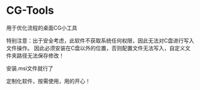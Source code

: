 # CG-Tools
用于优化流程的桌面CG小工具

特别注意：出于安全考虑，此软件不获取系统任何权限，因此无法对C盘进行写入文件操作。
因此必须安装在C盘以外的位置，否则配置文件无法写入，自定义文件夹路径无法保存修改！

安装.msi文件就行了

定制化软件，按需使用，用的开心！
